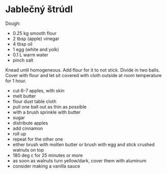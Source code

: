 # Jablečný štrúdl

Dough:

- 0.25 kg smooth flour
- 2 tbsp (apple) vinegar
- 4 tbsp oil
- 1 egg (white and yolk)
- 0.1 L warm water
- pinch salt

Knead until homogeneous. Add flour for it to not stick.
Divide in two balls. Cover with flour and let sit covered
with cloth outside at room temperature for 1 hour.

- cut 6-7 apples, with skin
- melt butter
- flour dust table cloth
- pull one ball out as thin as possible
- with a brush sprinkle with butter
- sugar
- distribute apples
- add cinnamon
- roll up
- repeat for the other one
- either brush with molten butter or brush with egg and stick crushed walnuts on top
- 180 deg c for 25 minutes or more
- as soon as walnuts turn yellow/dark, cover them with aluminum
- consider making a vanilla sauce
